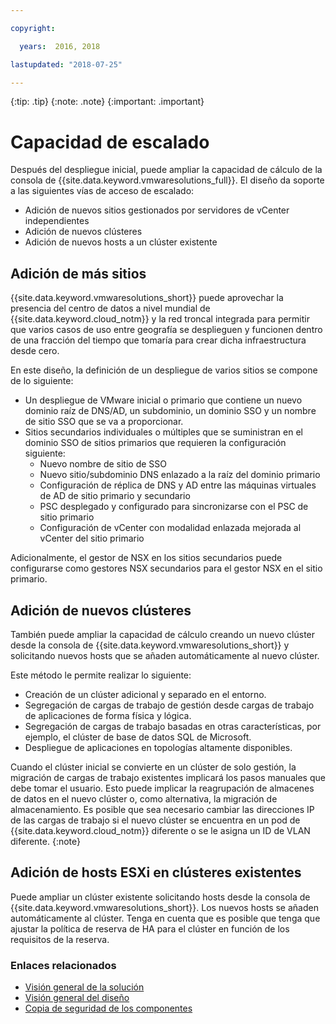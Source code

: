 ```yaml
---

copyright:

  years:  2016, 2018

lastupdated: "2018-07-25"

---
```


{:tip: .tip}
{:note: .note}
{:important: .important}

# Capacidad de escalado

Después del despliegue inicial, puede ampliar la capacidad de cálculo de la consola de {{site.data.keyword.vmwaresolutions_full}}. El diseño da soporte a las siguientes vías de acceso de escalado:
* Adición de nuevos sitios gestionados por servidores de vCenter independientes
* Adición de nuevos clústeres
* Adición de nuevos hosts a un clúster existente

## Adición de más sitios

{{site.data.keyword.vmwaresolutions_short}} puede aprovechar la presencia del centro de datos a nivel mundial de {{site.data.keyword.cloud_notm}} y la red troncal integrada para permitir que varios casos de uso entre geografía se desplieguen y funcionen dentro de una fracción del tiempo que tomaría para crear dicha infraestructura desde cero.

En este diseño, la definición de un despliegue de varios sitios se compone de lo siguiente:
* Un despliegue de VMware inicial o primario que contiene un nuevo dominio raíz de DNS/AD, un subdominio, un dominio SSO y un nombre de sitio SSO que se va a proporcionar.
* Sitios secundarios individuales o múltiples que se suministran en el dominio SSO de sitios primarios que requieren la configuración siguiente:
   * Nuevo nombre de sitio de SSO
   * Nuevo sitio/subdominio DNS enlazado a la raíz del dominio primario
   * Configuración de réplica de DNS y AD entre las máquinas virtuales de AD de sitio primario y secundario
   * PSC desplegado y configurado para sincronizarse con el PSC de sitio primario
   * Configuración de vCenter con modalidad enlazada mejorada al vCenter del sitio primario

Adicionalmente, el gestor de NSX en los sitios secundarios puede configurarse como gestores NSX secundarios para el gestor NSX en el sitio primario.

## Adición de nuevos clústeres

También puede ampliar la capacidad de cálculo creando un nuevo clúster desde la consola de {{site.data.keyword.vmwaresolutions_short}} y solicitando nuevos hosts que se añaden automáticamente al nuevo clúster.

Este método le permite realizar lo siguiente:
* Creación de un clúster adicional y separado en el entorno.
* Segregación de cargas de trabajo de gestión desde cargas de trabajo de aplicaciones de forma física y lógica.
* Segregación de cargas de trabajo basadas en otras características, por ejemplo, el clúster de base de datos SQL de Microsoft.
* Despliegue de aplicaciones en topologías altamente disponibles.

Cuando el clúster inicial se convierte en un clúster de solo gestión, la migración de cargas de trabajo existentes implicará los pasos manuales que debe tomar el usuario. Esto puede implicar la reagrupación de almacenes de datos en el nuevo clúster o, como alternativa, la migración de almacenamiento. Es posible que sea necesario cambiar las direcciones IP de las cargas de trabajo si el nuevo clúster se encuentra en un pod de {{site.data.keyword.cloud_notm}} diferente o se le asigna un ID de VLAN diferente.
{:note}

## Adición de hosts ESXi en clústeres existentes

Puede ampliar un clúster existente solicitando hosts desde la consola de {{site.data.keyword.vmwaresolutions_short}}.  Los nuevos hosts se añaden automáticamente al clúster. Tenga en cuenta que es posible que tenga que ajustar la política de reserva de HA para el clúster en función de los requisitos de la reserva.

### Enlaces relacionados

* [Visión general de la solución](solution_overview.html)
* [Visión general del diseño](design_overview.html)
* [Copia de seguridad de los componentes](solution_backingup.html)
